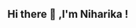 ## Hi there 👋 ,I'm Niharika !

<!--
**Niharika-002/Niharika-002** is a ✨ _special_ ✨ repository because its `README.md` (this file) appears on your GitHub profile.

Here are some ideas to get you started:

- 🔭 I’m currently working on data science, big data - Spark, ML, SQL, and many more
- 🌱 I’m currently learning CNN for my next project on Emotion Detection
- 👯 I’m looking to collaborate with startups on their data science projects
- 🤔 I’m looking for help with working on google colab and Deep learning
- 📫 How to reach me: niharikap958@gmail.com

